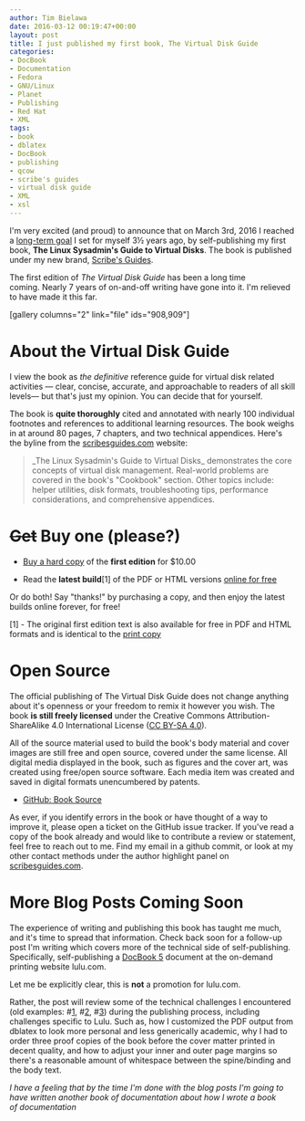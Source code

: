 ```yaml
---
author: Tim Bielawa
date: 2016-03-12 00:19:47+00:00
layout: post
title: I just published my first book, The Virtual Disk Guide
categories:
- DocBook
- Documentation
- Fedora
- GNU/Linux
- Planet
- Publishing
- Red Hat
- XML
tags:
- book
- dblatex
- DocBook
- publishing
- qcow
- scribe's guides
- virtual disk guide
- XML
- xsl
---
```


I'm very excited (and proud) to announce that on March 3rd, 2016 I reached a [long-term goal](https://blog.lnx.cx/2012/08/29/on-long-term-goals/) I set for myself 3½ years ago, by self-publishing my first book, **The Linux Sysadmin's Guide to Virtual Disks**. The book is published under my new brand, [Scribe's Guides](http://scribesguides.com/).

The first edition of _The Virtual Disk Guide_ has been a long time coming. Nearly 7 years of on-and-off writing have gone into it. I'm relieved to have made it this far.

[gallery columns="2" link="file" ids="908,909"]


# About the Virtual Disk Guide


I view the book as _the definitive_ reference guide for virtual disk related activities — clear, concise, accurate, and approachable to readers of all skill levels— but that's just my opinion. You can decide that for yourself.

The book is **quite thoroughly** cited and annotated with nearly 100 individual footnotes and references to additional learning resources. The book weighs in at around 80 pages, 7 chapters, and two technical appendices. Here's the byline from the [scribesguides.com](http://scribesguides.com/) website:


<blockquote>_The Linux Sysadmin's Guide to Virtual Disks_ demonstrates the core concepts of virtual disk management. Real-world problems are covered in the book's "Cookbook" section. Other topics include: helper utilities, disk formats, troubleshooting tips, performance considerations, and comprehensive appendices.</blockquote>




# <del>Get</del> Buy one (please?)





	
  * [Buy a hard copy](https://www.lulu.com/content/paperback-book/the-linux-sysadmins-guide-to-virtual-disks/18420783) of the **first edition** for $10.00

	
  * Read the **latest build**[1] of the PDF or HTML versions [online for free](http://scribesguides.com/)


Or do both! Say "thanks!" by purchasing a copy, and then enjoy the latest builds online forever, for free!

[1] - The original first edition text is also available for free in PDF and HTML formats and is identical to the [print copy](https://www.lulu.com/content/paperback-book/the-linux-sysadmins-guide-to-virtual-disks/18420783)


# Open Source


The official publishing of The Virtual Disk Guide does not change anything about it's openness or your freedom to remix it however you wish. The book **is still freely licensed** under the Creative Commons Attribution-ShareAlike 4.0 International License ([CC BY-SA 4.0](https://creativecommons.org/licenses/by-sa/4.0/)).

All of the source material used to build the book's body material and cover images are still free and open source, covered under the same license. All digital media displayed in the book, such as figures and the cover art, was created using free/open source software. Each media item was created and saved in digital formats unencumbered by patents.



	
  * [GitHub: Book Source](https://github.com/tbielawa/Virtual-Disk-Guide)


As ever, if you identify errors in the book or have thought of a way to improve it, please open a ticket on the GitHub issue tracker. If you've read a copy of the book already and would like to contribute a review or statement, feel free to reach out to me. Find my email in a github commit, or look at my other contact methods under the author highlight panel on [scribesguides.com](http://scribesguides.com/).


# More Blog Posts Coming Soon


The experience of writing and publishing this book has taught me much, and it's time to spread that information. Check back soon for a follow-up post I'm writing which covers more of the technical side of self-publishing. Specifically, self-publishing a [DocBook 5](http://docbook.org/tdg51/en/html/) document at the on-demand printing website lulu.com.

Let me be explicitly clear, this is **not** a promotion for lulu.com.

Rather, the post will review some of the technical challenges I encountered (old examples: #[1](https://blog.lnx.cx/2013/01/21/working-on-the-virtual-disk-guide/), #[2](https://blog.lnx.cx/2013/06/23/update-using-ttf-fonts-with-docbook-and-dblatex/), #[3](https://blog.lnx.cx/2013/03/27/dblatex-docbook-acknowledgements-and-pdf-output/)) during the publishing process, including challenges specific to Lulu. Such as, how I customized the PDF output from dblatex to look more personal and less generically academic, why I had to order three proof copies of the book before the cover matter printed in decent quality, and how to adjust your inner and outer page margins so there's a reasonable amount of whitespace between the spine/binding and the body text.

_I have a feeling that by the time I'm done with the blog posts I'm going to have written _another_ book of documentation about _how_ I wrote a book of documentation_
